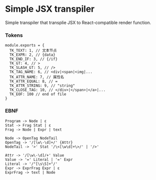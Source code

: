 # Simple JSX transpiler
Simple transpiler that transplie JSX to React-compatible render function.

### Tokens


```
module.exports = {
  TK_TEXT: 1, // 文本节点
  TK_EXPR: 2, // {data}
  TK_END_IF: 3, // {/if}
  TK_GT: 4, // >
  TK_SLASH_GT: 5, // />
  TK_TAG_NAME: 6, // <div|<span|<img|...
  TK_ATTR_NAME: 7, // 属性名
  TK_ATTR_EQUAL: 8, // =
  TK_ATTR_STRING: 9, // "string"
  TK_CLOSE_TAG: 10, // </div>|</span>|</a>|...
  TK_EOF: 100 // end of file
}
```

### EBNF

```
Program -> Node | ε
Stat -> Frag Stat | ε
Frag -> Node | Expr | text

Node -> OpenTag NodeTail
OpenTag -> '/[\w\-\d]+/' {Attr}
NodeTail -> '>' Stat '/\<[\w\d]+\>/' | '/>'

Attr -> '/[\w\-\d]/+' Value
Value -> '=' Literal | '=' Expr
Literal -> '/"[\s\S]+"/'
Expr -> ExprFrag Expr | ε
ExprFrag -> text | Node
```
